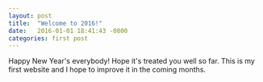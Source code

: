 ```yaml
---
layout: post
title:  "Welcome to 2016!"
date:   2016-01-01 18:41:43 -0800
categories: first post
---
```


Happy New Year's everybody! Hope it's treated you well so far. This is my first website and I hope to improve it in the coming months.  

